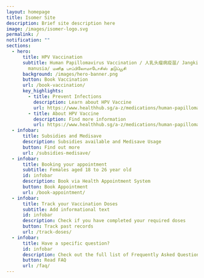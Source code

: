 ```yaml
---
layout: homepage
title: Isomer Site
description: Brief site description here
image: /images/isomer-logo.svg
permalink: /
notification: ""
sections:
  - hero:
      title: HPV Vaccination
      subtitle: Human Papillomavirus Vaccination / 人乳头瘤病疫苗/ Jangkitan papilomavirus
        manusia/ மனித பாப்பிலோமாடோசிஸ் தடுப்பூசி
      background: /images/hero-banner.png
      button: Book Vaccination
      url: /book-vaccination/
      key_highlights:
        - title: Prevent Infections
          description: Learn about HPV Vaccine
          url: https://www.healthhub.sg/a-z/medications/human-papillomavirus-hpv-vaccine#1
        - title: About HPV Vaccine
          description: Find more information
          url: https://www.healthhub.sg/a-z/medications/human-papillomavirus-hpv-vaccine#1
  - infobar:
      title: Subsidies and Medisave
      description: Subsidies available and Medisave Usage
      button: Find out more
      url: /subsidies-medisave/
  - infobar:
      title: Booking your appointment
      subtitle: Females aged 18 to 26 year old
      id: infobar
      description: Book via Health Appointment System
      button: Book Appointment
      url: /book-appointment/
  - infobar:
      title: Track your Vaccination Doses
      subtitle: Add informational text
      id: infobar
      description: Check if you have completed your required doses
      button: Track past records
      url: /track-doses/
  - infobar:
      title: Have a specific question?
      id: infobar
      description: Check out the full list of Frequently Asked Questions
      button: Read FAQ
      url: /faq/
---
```

